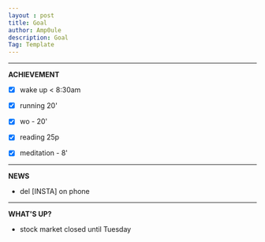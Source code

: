 ```yaml
---
layout : post
title: Goal
author: Amp0ule
description: Goal
Tag: Template
---
```


*****
**ACHIEVEMENT**

- [x] wake up < 8:30am
- [x] running 20'
- [x] wo - 20'
- [x] reading 25p
- [x] meditation - 8'


*****
**NEWS**

- del [INSTA] on phone


*****
**WHAT'S UP?**

- stock market closed until Tuesday



